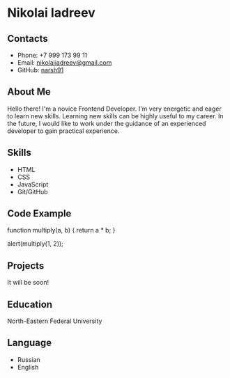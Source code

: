 # Nikolai Iadreev

## Contacts

* Phone: +7 999 173 99 11
* Email: nikolaiiadreev@gmail.com
* GitHub: [narsh91](https://github.com/Narsh91)


## About Me

Hello there! I'm a novice Frontend Developer. I'm very energetic and eager to learn new skills. Learning new skills can be highly useful to my career. In the future, I would like to work under the guidance of an experienced developer to gain practical experience.


## Skills

* HTML
* CSS
* JavaScript
* Git/GitHub


## Code Example

function multiply(a, b) {
    return a * b;
  }

  alert(multiply(1, 2));


## Projects

It will be soon!


## Education

North-Eastern Federal University


## Language

* Russian
* English

